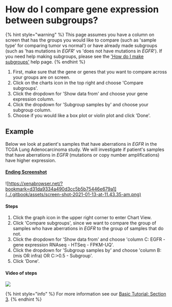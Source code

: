 # How do I compare gene expression between subgroups?

{% hint style="warning" %}
This page assumes you have a column on screen that has the groups you would like to compare (such as 'sample type' for comparing tumor vs normal') or have already made subgroups (such as 'has mutations in _EGFR_' vs 'does not have mutations in _EGFR_'). If you need help making subgroups, please see the ['How do I make subgroups'](how-do-i-make-subgroups.md) help page.
{% endhint %}

1. First, make sure that the gene or genes that you want to compare across your groups are on screen.&#x20;
2. Click on the charts icon in the top right and choose 'Compare subgroups'.&#x20;
3. Click the dropdown for 'Show data from' and choose your gene expression column.&#x20;
4. Click the dropdown for 'Subgroup samples by' and choose your subgroup column.&#x20;
5. Choose if you would like a box plot or violin plot and click 'Done'.&#x20;

## Example

Below we look at patient's samples that have aberrations in _EGFR_  in the TCGA Lung Adenocarcinoma study. We will investigate if patient's samples that have aberrations in _EGFR_ (mutations or copy number amplifications) have higher expression.

#### [Ending Screenshot](https://xenabrowser.net/?bookmark=dc05bbdcf590f7df4506fbcd721f60b5)

![https://xenabrowser.net/?bookmark=d31da9334a490d3cc5b5b75446e679a1](../.gitbook/assets/screen-shot-2021-01-13-at-11.43.35-am.png)

#### Steps

1. Click the graph icon in the upper right corner to enter Chart View.
2. Click 'Compare subgroups', since we want to compare the group of samples who have aberrations in _EGFR_ to the group of samples that do not.
3. Click the dropdown for 'Show data from' and choose 'column C: EGFR - gene expression RNAseq - HTSeq - FPKM-UQ'.
4. Click the dropdown for 'Subgroup samples by' and choose 'column B: (mis OR infra) OR C:>0.5 - Subgroup'.
5. Click 'Done'.&#x20;

#### Video of steps

![](../.gitbook/assets/makeboxplot.gif)

{% hint style="info" %}
For more information see our [Basic Tutorial: Section 3](../tutorials/basic-tutorial-section-3.md).
{% endhint %}
